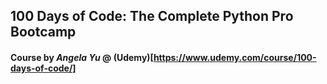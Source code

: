 ## 100 Days of Code: The Complete Python Pro Bootcamp
#### Course by *Angela Yu* @ (Udemy)[https://www.udemy.com/course/100-days-of-code/]